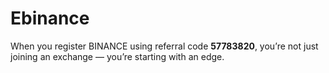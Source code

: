 # Ebinance
When you register BINANCE using referral code **57783820**, you’re not just joining an exchange — you’re starting with an edge.
